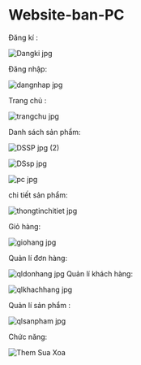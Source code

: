 # Website-ban-PC
Đăng kí : 

![Dangki jpg](https://github.com/LGTBLACK/Website-banPC/assets/129674257/d1706bcc-9814-4c53-9794-4a22d80ec9ce)

Đăng nhập: 

![dangnhap jpg](https://github.com/LGTBLACK/Website-banPC/assets/129674257/f27b4529-26ed-44ee-b093-046ad8e1f919)

Trang chủ :

![trangchu jpg](https://github.com/LGTBLACK/Website-banPC/assets/129674257/d3dd8747-d2af-4220-be89-d3c37473cce6)

Danh sách sản phẩm:

![DSSP jpg (2)](https://github.com/LGTBLACK/Website-banPC/assets/129674257/551807ee-27a7-4ac3-b27f-ec45079148a3)

![DSsp jpg](https://github.com/LGTBLACK/Website-banPC/assets/129674257/c75d686f-396b-4134-8866-a312f5afbc13)

![pc jpg](https://github.com/LGTBLACK/Website-banPC/assets/129674257/fe76952e-c883-43fd-8876-82c8371e8308)

chi tiết sản phẩm: 

![thongtinchitiet jpg](https://github.com/LGTBLACK/Website-banPC/assets/129674257/5976d9e1-f2ad-485c-9919-83b2cd682f5c)

Giỏ hàng:

![giohang jpg](https://github.com/LGTBLACK/Website-banPC/assets/129674257/8bb2226a-3bdb-44d6-be86-ab8ab0d14a70)

Quản lí đơn hàng: 

![qldonhang jpg](https://github.com/LGTBLACK/Website-banPC/assets/129674257/639d234d-e37d-468d-9222-9e7d891ea52e)
Quản lí khách hàng:

![qlkhachhang jpg](https://github.com/LGTBLACK/Website-banPC/assets/129674257/dfdc0df3-12ea-4cc8-9c24-e49376219b0a)

Quản lí sản phẩm :

![qlsanpham jpg](https://github.com/LGTBLACK/Website-banPC/assets/129674257/c2e336fe-2d73-47e9-baf9-4a77f93c22f4)

Chức năng: 

![Them Sua Xoa](https://github.com/LGTBLACK/Website-banPC/assets/129674257/7409c8c8-bc9e-4abf-9cac-9a86bdb8ed2a)



